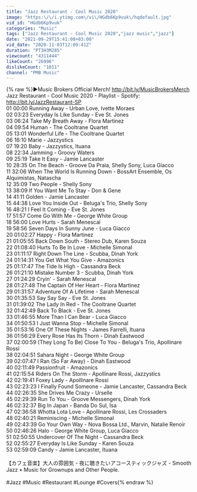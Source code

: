 ```yaml
---
title: "Jazz Restaurant - Cool Music 2020"
image: "https:\/\/i.ytimg.com\/vi\/HGdb6Kp9vuk\/hqdefault.jpg"
vid_id: "HGdb6Kp9vuk"
categories: "Music"
tags: ["Jazz Restaurant - Cool Music 2020","jazz music","jazz"]
date: "2021-09-29T15:41:08+03:00"
vid_date: "2020-11-03T12:09:41Z"
duration: "PT3H3M28S"
viewcount: "4311444"
likeCount: "26996"
dislikeCount: "1011"
channel: "PMB Music"
---
```

{% raw %}▶Music Brokers Official Merch! <a rel="nofollow" target="blank" href="http://bit.ly/MusicBrokersMerch">http://bit.ly/MusicBrokersMerch</a><br />Jazz Restaurant - Cool Music 2020 - Playlist - Spotify: <a rel="nofollow" target="blank" href="http://bit.ly/JazzRestaurant-SP">http://bit.ly/JazzRestaurant-SP</a><br />01 00:00 Running Away - Urban Love, Ivette Moraes<br />02 03:23 Everyday Is Like Sunday - Eve St. Jones<br />03 06:24 Take My Breath Away - Flora Martinez<br />04 09:54 Human - The Cooltrane Quartet<br />05 13:01 Wonderful Life - The Cooltrane Quartet<br />06 16:10 Marie - Jazzystics<br />07 19:20 Baby - Jazzystics, Ituana<br />08 22:34 Jamming - Groovy Waters<br />09 25:19 Take It Easy - Jamie Lancaster<br />10 28:35 On The Beach - Groove Da Praia, Shelly Sony, Luca Giacco<br />11 32:06 When The World Is Running Down - BossArt Ensemble, Os Alquimistas, Natascha<br />12 35:09 Two People - Shelly Sony<br />13 38:09 If You Want Me To Stay - Don &amp; Gene<br />14 41:11 Golden - Jamie Lancaster<br />15 44:38 Love You Inside Out - Beluga's Trio, Shelly Sony<br />16 48:21 I Feel It Coming - Eve St. Jones<br />17 51:57 Come Go With Me - George White Group<br />18 56:00 Love Hurts - Sarah Menescal<br />19 58:56 Seven Days In Sunny June - Luca Giacco<br />20 01:02:27 Happy - Flora Martinez<br />21 01:05:55 Back Down South - Stereo Dub, Karen Souza<br />22 01:08:40 Hurts To Be In Love - Michelle Simonal<br />23 01:11:17 Right Down The Line - Scubba, Dinah York<br />24 01:14:31 You Get What You Give - Amazonics<br />25 01:17:47 The Tide Is High - Cassandra Beck<br />26 01:21:10 Mistake Number 3 - Scubba, Dinah York<br />27 01:24:29 Cryin' - Sarah Menescal<br />28 01:27:48 The Captain Of Her Heart - Flora Martinez<br />29 01:31:57 Adventure Of A Lifetime - Sarah Menescal<br />30 01:35:53 Say Say Say - Eve St. Jones<br />31 01:39:02 The Lady In Red - The Cooltrane Quartet<br />32 01:42:49 Back To Black - Eve St. Jones<br />33 01:46:55 More Than I Can Bear - Luca Giacco<br />34 01:50:53 I Just Wanna Stop - Michelle Simonal<br />35 01:53:16 One Of These Nights - James Farrelli, Ituana<br />36 01:56:29 Every Rose Has Its Thorn - Dinah Eastwood<br />37 02:00:59 (They Long To Be) Close To You - Beluga's Trio, Apollinare Rossi<br />38 02:04:51 Sahara Night - George White Group<br />39 02:07:47 I Ran (So Far Away) - Dinah Eastwood<br />40 02:11:49 Passionfruit - Amazonics<br />41 02:15:54 Riders On The Storm - Apollinare Rossi, Jazzystics<br />42 02:19:41 Foxey Lady - Apollinare Rossi<br />43 02:23:23 I Finally Found Someone - Jamie Lancaster, Cassandra Beck<br />44 02:26:35 She Drives Me Crazy - Urselle<br />45 02:29:39 Run To You - Groove Messengers, Dinah York<br />46 02:32:37 Big In Japan - Banda Do Sul, Isa<br />47 02:36:58 Whotta Lota Love - Apollinare Rossi, Les Crossaders<br />48 02:40:21 Reminiscing - Michelle Simonal<br />49 02:43:39 Go Your Own Way - Nova Bossa Ltd., Marvin, Natalie Renoir<br />50 02:46:26 Halo - George White Group, Luca Giacco<br />51 02:50:55 Undercover Of The Night - Cassandra Beck<br />52 02:55:27 Everyday Is Like Sunday - Karen Souza<br />53 02:59:09 Candy - Jamie Lancaster, Ituana<br /><br />【カフェ音楽】大人の雰囲気 - 夜に聴きたいアコースティックジャズ - Smooth Jazz • Music for Grownups and Other People.<br /><br />#Jazz #Music #Restaurant #Lounge #Covers{% endraw %}
